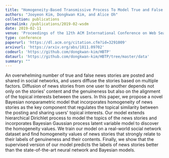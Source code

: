 ```yaml
---
title: "Homogeneity-Based Transmissive Process To Model True and False News in Social Networks"
authors: "Jooyeon Kim, Dongkwan Kim, and Alice Oh"
collection: publications
permalink: /publications/2019-02-wsdm
date: 2019-02-11
venue: 'Proceedings of the 12th ACM International Conference on Web Search and Data Mining (WSDM)'
type: conference
paperurl: 'https://dl.acm.org/citation.cfm?id=3291009'
arxivurl: 'https://arxiv.org/abs/1811.09702'
codeurl: 'https://github.com/dongkwan-kim/HBTP'
dataurl: 'https://github.com/dongkwan-kim/HBTP/tree/master/data'
summary: ""
---
```


An overwhelming number of true and false news stories are posted and shared in social networks, and users diffuse the stories based on multiple factors. Diffusion of news stories from one user to another depends not only on the stories' content and the genuineness but also on the alignment of the topical interests between the users. In this paper, we propose a novel Bayesian nonparametric model that incorporates homogeneity of news stories as the key component that regulates the topical similarity between the posting and sharing users' topical interests. Our model extends hierarchical Dirichlet process to model the topics of the news stories and incorporates Bayesian Gaussian process latent variable model to discover the homogeneity values. We train our model on a real-world social network dataset and find homogeneity values of news stories that strongly relate to their labels of genuineness and their contents. Finally, we show that the supervised version of our model predicts the labels of news stories better than the state-of-the-art neural network and Bayesian models.